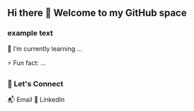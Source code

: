 ## Hi there 👋 Welcome to my GitHub space

### example text

🌱 I’m currently learning ... <br>

⚡ Fun fact: ... <br>
### 🔗 Let's Connect
📬 Email
💬 LinkedIn
